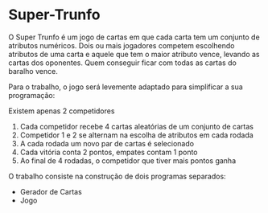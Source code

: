 # Super-Trunfo
O Super Trunfo é um jogo de cartas em que cada carta tem um conjunto de atributos numéricos.
Dois ou mais jogadores competem escolhendo atributos de uma carta e aquele que tem o maior
atributo vence, levando as cartas dos oponentes. Quem conseguir ficar com todas as cartas do
baralho vence.

Para o trabalho, o jogo será levemente adaptado para simplificar a sua programação:

Existem apenas 2 competidores

1. Cada competidor recebe 4 cartas aleatórias de um conjunto de cartas
2. Competidor 1 e 2 se alternam na escolha de atributos em cada rodada
3. A cada rodada um novo par de cartas é selecionado
4. Cada vitória conta 2 pontos, empates contam 1 ponto
5. Ao final de 4 rodadas, o competidor que tiver mais pontos ganha

O trabalho consiste na construção de dois programas separados:

* Gerador de Cartas
* Jogo

